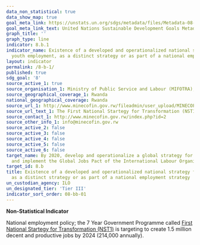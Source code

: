 ```yaml
---
data_non_statistical: true
data_show_map: true
goal_meta_link: https://unstats.un.org/sdgs/metadata/files/Metadata-08-0b-01.pdf
goal_meta_link_text: United Nations Sustainable Development Goals Metadata (pdf 525kB)
graph_title: ''
graph_type: line
indicator: 8.b.1
indicator_name: Existence of a developed and operationalized national strategy for
  youth employment, as a distinct strategy or as part of a national employment strategy
layout: indicator
permalink: /8-b-1/
published: true
sdg_goal: '8'
source_active_1: true
source_organisation_1: Ministry of Public Service and Labour (MIFOTRA), Ministry of Finance and Economic Planning (MINECOFIN)
source_geographical_coverage_1: Rwanda
national_geographical_coverage: Rwanda
source_url_1: http://www.minecofin.gov.rw/fileadmin/user_upload/MINECOFIN_Documents/NST_A5_booklet_final_2.04.19_WEB.pdf
source_url_text_1: The First National Startegy for Transformation (NST1)
source_contact_1: http://www.minecofin.gov.rw/index.php?id=2
source_other_info_1: info@minecofin.gov.rw 
source_active_2: false
source_active_3: false
source_active_4: false
source_active_5: false
source_active_6: false
target_name: By 2020, develop and operationalize a global strategy for youth employment
  and implement the Global Jobs Pact of the International Labour Organization
target_id: 8.b
title: Existence of a developed and operationalized national strategy for youth employment,
  as a distinct strategy or as part of a national employment strategy
un_custodian_agency: ILO
un_designated_tier: 'Tier III'
indicator_sort_order: 08-bb-01
---
```

**Non-Statistical Indicator**

National employment policy; the 7 Year Government Programme called [First National Startegy for Transformation (NST1)](http://www.minecofin.gov.rw/fileadmin/user_upload/MINECOFIN_Documents/NST_A5_booklet_final_2.04.19_WEB.pdf) is targeting to create 1.5 million decent and productive jobs by 2024 (214,000 annually).
